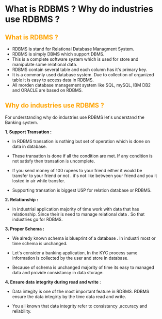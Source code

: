 # What is RDBMS ? Why do industries use RDBMS ?

## <span style="color:orange;">What is RDBMS ? </span>

- RDBMS is stand for Relational Database Managment System.
- RDBMS is simply DBMS which support DBMS.
- This is a complete software system which is used for store and manipulate some relational data.
- RDBMS contain several table and each column has it's primary key.
- It is a commonly used database system. Due to collection of organized table it is easy to access data in RDBMS.
- All morden database management system like SQL, mySQL, IBM DB2 and ORACLE are based on RDBMS.

## <span style= "color:orange;">Why do industries use RDBMS ?</span>

For understanding why do industries use RDBMS let's understand the Banking system.

**1. Support Transation :**

- In RDBMS transation is nothing but set of operation which is done on data in database.

- These transation is done if all the condition are met. If any condition is not satisfy then transation is uncomplete.

- If you send money of 100 rupees to your friend either it would be transfer to your friend or not . it's not like between your friend and you it losted in air while transfer.

- Supporting transation is biggest USP for relation database or RDBMS.

**2. Relationship :**

- In industrial application majority of time work with data that has relationship. Since their is need to manage relational data . So that industries go for RDBMS.

**3. Proper Schema :**

- We alredy known schema is blueprint of a database . In industri most or time schema is unchanged.

- Let's consider a banking application, In the KYC process same information is collected by the user and store in database.

- Because of schema is unchanged majority of time its easy to managed data and provide consistancy in data storage.

**4. Ensure data integrity during read and write :**

- Data integity is one of the most important feature in RDBMS. RDBMS ensure the data integirty by the time data read and write.

- You all known that data integrity refer to consistancy ,accuracy and reliability.
